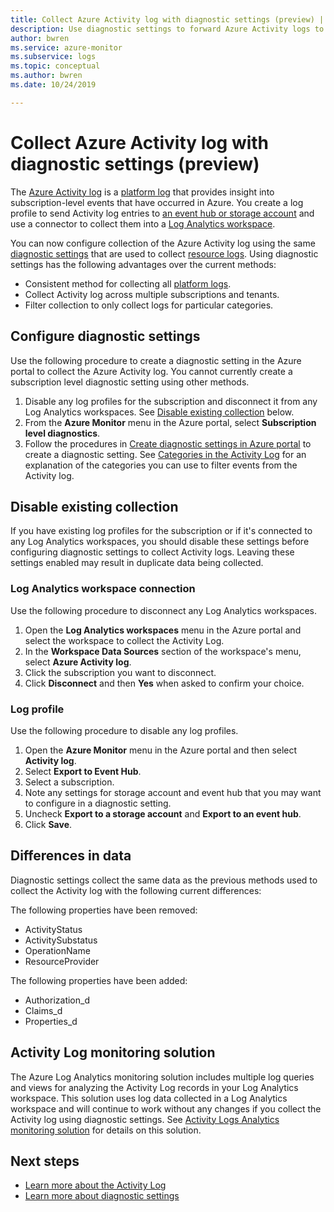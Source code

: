 ```yaml
---
title: Collect Azure Activity log with diagnostic settings (preview) | Microsoft Docs
description: Use diagnostic settings to forward Azure Activity logs to Azure Monitor Logs, Azure storage, or Azure Event Hubs.
author: bwren
ms.service: azure-monitor
ms.subservice: logs
ms.topic: conceptual
ms.author: bwren
ms.date: 10/24/2019

---
```


# Collect Azure Activity log with diagnostic settings (preview)
The [Azure Activity log](activity-logs-overview.md) is a [platform log](platform-logs-overview.md) that provides insight into subscription-level events that have occurred in Azure. You create a log profile to send Activity log entries to [an event hub or storage account](activity-log-export.md) and use a connector to collect them into a [Log Analytics workspace](activity-log-collect.md).

You can now configure collection of the Azure Activity log using the same [diagnostic settings](diagnostic-settings.md) that are used to collect [resource logs](resource-logs-overview.md). Using diagnostic settings has the following advantages over the current methods:

- Consistent method for collecting all [platform logs](platform-logs-overview.md).
- Collect Activity log across multiple subscriptions and tenants.
- Filter collection to only collect logs for particular categories.

## Configure diagnostic settings
Use the following procedure to create a diagnostic setting in the Azure portal to collect the Azure Activity log. You cannot currently create a subscription level diagnostic setting using other methods.

1. Disable any log profiles for the subscription and disconnect it from any Log Analytics workspaces. See [Disable existing collection](disable-existing-collection.md) below.
2. From the **Azure Monitor** menu in the Azure portal, select **Subscription level diagnostics**.
2. Follow the procedures in [Create diagnostic settings in Azure portal](diagnostic-settings.md#create-diagnostic-settings-in-azure-portal) to create a diagnostic setting. See [Categories in the Activity Log](activity-logs-overview.md#categories-in-the-activity-log) for an explanation of the categories you can use to filter events from the Activity log. 


## Disable existing collection
If you have existing log profiles for the subscription or if it's connected to any Log Analytics workspaces, you should disable these settings before configuring diagnostic settings to collect Activity logs. Leaving these settings enabled may result in duplicate data being collected.

### Log Analytics workspace connection
Use the following procedure to disconnect any Log Analytics workspaces.

1. Open the **Log Analytics workspaces** menu in the Azure portal and select the workspace to collect the Activity Log.
2. In the **Workspace Data Sources** section of the workspace's menu, select **Azure Activity log**.
3. Click the subscription you want to disconnect.
4. Click **Disconnect** and then **Yes** when asked to confirm your choice.

### Log profile
Use the following procedure to disable any log profiles.

1. Open the **Azure Monitor** menu in the Azure portal and then select **Activity log**.
2. Select **Export to Event Hub**.
3. Select a subscription.
4. Note any settings for storage account and event hub that you may want to configure in a diagnostic setting.
5. Uncheck **Export to a storage account** and **Export to an event hub**.
6. Click **Save**.

## Differences in data
Diagnostic settings collect the same data as the previous methods used to collect the Activity log with the following current differences:

The following properties have been removed:

- ActivityStatus
- ActivitySubstatus
- OperationName
- ResourceProvider 

The following properties have been added:

- Authorization_d
- Claims_d
- Properties_d

## Activity Log monitoring solution
The Azure Log Analytics monitoring solution includes multiple log queries and views for analyzing the Activity Log records in your Log Analytics workspace. This solution uses log data collected in a Log Analytics workspace and will continue to work without any changes if you collect the Activity log using diagnostic settings. See [Activity Logs Analytics monitoring solution](activity-log-collect.md#activity-logs-analytics-monitoring-solution) for details on this solution.

## Next steps

* [Learn more about the Activity Log](../../azure-resource-manager/resource-group-audit.md)
* [Learn more about diagnostic settings](diagnostic-settings.md)
